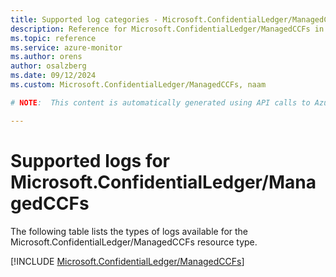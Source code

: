```yaml
---
title: Supported log categories - Microsoft.ConfidentialLedger/ManagedCCFs
description: Reference for Microsoft.ConfidentialLedger/ManagedCCFs in Azure Monitor Logs.
ms.topic: reference
ms.service: azure-monitor
ms.author: orens
author: osalzberg
ms.date: 09/12/2024
ms.custom: Microsoft.ConfidentialLedger/ManagedCCFs, naam

# NOTE:  This content is automatically generated using API calls to Azure. Any edits made on these files will be overwritten in the next run of the script. 

---
```





# Supported logs for Microsoft.ConfidentialLedger/ManagedCCFs  
The following table lists the types of logs available for the Microsoft.ConfidentialLedger/ManagedCCFs resource type.
  

  
[!INCLUDE [Microsoft.ConfidentialLedger/ManagedCCFs](~/reusable-content/ce-skilling/azure/includes/azure-monitor/reference/logs/microsoft-confidentialledger-managedccfs-logs-include.md)]  
  

